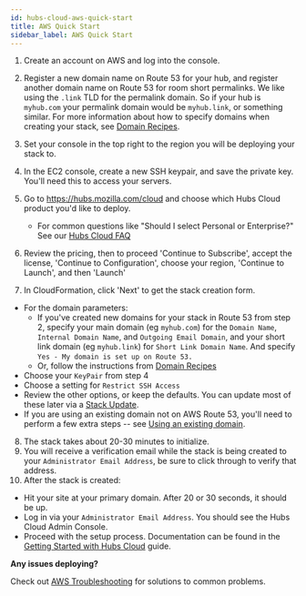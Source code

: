 ```yaml
---
id: hubs-cloud-aws-quick-start
title: AWS Quick Start
sidebar_label: AWS Quick Start
---
```


1. Create an account on AWS and log into the console.
2. Register a new domain name on Route 53 for your hub, and register another domain name on Route 53 for room short permalinks. We like using the `.link` TLD for the permalink domain. So if your hub is `myhub.com` your permalink domain would be `myhub.link`, or something similar. For more information about how to specify domains when creating your stack, see [Domain Recipes](./hubs-cloud-aws-domain-recipes.md).
3. Set your console in the top right to the region you will be deploying your stack to.
4. In the EC2 console, create a new SSH keypair, and save the private key. You'll need this to access your servers.
5. Go to https://hubs.mozilla.com/cloud and choose which Hubs Cloud product you'd like to deploy.

   - For common questions like "Should I select Personal or Enterprise?" See our [Hubs Cloud FAQ](./hubs-cloud-faq.md)

6. Review the pricing, then to proceed 'Continue to Subscribe', accept the license, 'Continue to Configuration', choose your region, 'Continue to Launch', and then 'Launch'
7. In CloudFormation, click 'Next' to get the stack creation form.

- For the domain parameters:
  - If you've created new domains for your stack in Route 53 from step 2, specify your main domain (eg `myhub.com`) for the `Domain Name`, `Internal Domain Name`, and `Outgoing Email Domain`, and your short link domain (eg `myhub.link`) for `Short Link Domain Name`. And specify `Yes - My domain is set up on Route 53.`
  - Or, follow the instructions from [Domain Recipes](./hubs-cloud-aws-domain-recipes.md)
- Choose your `KeyPair` from step 4
- Choose a setting for `Restrict SSH Access`
- Review the other options, or keep the defaults. You can update most of these later via a [Stack Update](./hubs-cloud-aws-updating-the-stack.md).
- If you are using an existing domain not on AWS Route 53, you'll need to perform a few extra steps -- see [Using an existing domain](./hubs-cloud-aws-existing-domain.md).

8. The stack takes about 20-30 minutes to initialize.
9. You will receive a verification email while the stack is being created to your `Administrator Email Address`, be sure to click through to verify that address.
10. After the stack is created:

- Hit your site at your primary domain. After 20 or 30 seconds, it should be up.
- Log in via your `Administrator Email Address`. You should see the Hubs Cloud Admin Console.
- Proceed with the setup process. Documentation can be found in the [Getting Started with Hubs Cloud](./hubs-cloud-getting-started.md) guide.

**Any issues deploying?**

Check out [AWS Troubleshooting](./hubs-cloud-aws-troubleshooting.md) for solutions to common problems.
